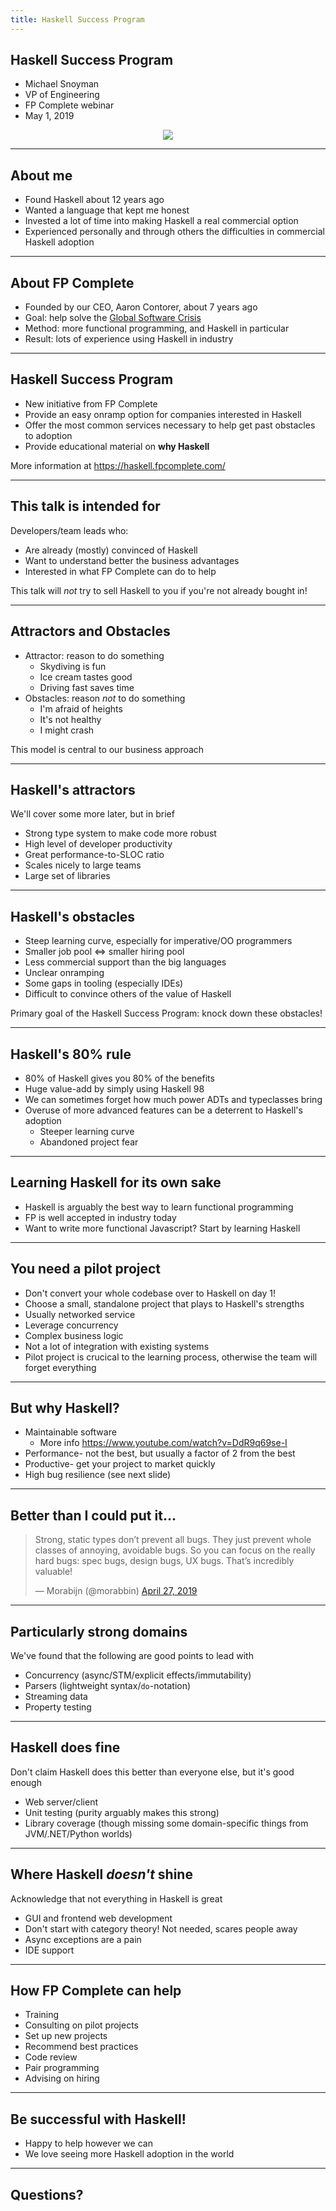 ```yaml
---
title: Haskell Success Program
---
```


## Haskell Success Program

* Michael Snoyman
* VP of Engineering
* FP Complete webinar
* May 1, 2019

<div style="text-align:center">
<div><img src="/static/fpcomplete-logo.png" style="border:0;margin:0"></div>
</div>

---

## About me

* Found Haskell about 12 years ago
* Wanted a language that kept me honest
* Invested a lot of time into making Haskell a real commercial option
* Experienced personally and through others the difficulties in commercial Haskell adoption

---

## About FP Complete

* Founded by our CEO, Aaron Contorer, about 7 years ago
* Goal: help solve the [Global Software Crisis](https://www.fpcomplete.com/blog/2012/12/solving_the_software_crisis)
* Method: more functional programming, and Haskell in particular
* Result: lots of experience using Haskell in industry

---

## Haskell Success Program

* New initiative from FP Complete
* Provide an easy onramp option for companies interested in Haskell
* Offer the most common services necessary to help get past obstacles to adoption
* Provide educational material on **why Haskell**

More information at https://haskell.fpcomplete.com/

---

## This talk is intended for

Developers/team leads who:

* Are already (mostly) convinced of Haskell
* Want to understand better the business advantages
* Interested in what FP Complete can do to help

This talk will _not_ try to sell Haskell to you if you're not already
bought in!

---

## Attractors and Obstacles

* Attractor: reason to do something
    * Skydiving is fun
    * Ice cream tastes good
    * Driving fast saves time
* Obstacles: reason _not_ to do something
    * I'm afraid of heights
    * It's not healthy
    * I might crash

This model is central to our business approach

---

## Haskell's attractors

We'll cover some more later, but in brief

* Strong type system to make code more robust
* High level of developer productivity
* Great performance-to-SLOC ratio
* Scales nicely to large teams
* Large set of libraries

---

## Haskell's obstacles

* Steep learning curve, especially for imperative/OO programmers
* Smaller job pool <=> smaller hiring pool
* Less commercial support than the big languages
* Unclear onramping
* Some gaps in tooling (especially IDEs)
* Difficult to convince others of the value of Haskell

Primary goal of the Haskell Success Program: knock down these obstacles!

---

## Haskell's 80% rule

* 80% of Haskell gives you 80% of the benefits
* Huge value-add by simply using Haskell 98
* We can sometimes forget how much power ADTs and typeclasses bring
* Overuse of more advanced features can be a deterrent to Haskell's adoption
    * Steeper learning curve
    * Abandoned project fear

---

## Learning Haskell for its own sake

* Haskell is arguably the best way to learn functional programming
* FP is well accepted in industry today
* Want to write more functional Javascript? Start by learning Haskell

---

## You need a pilot project

* Don't convert your whole codebase over to Haskell on day 1!
* Choose a small, standalone project that plays to Haskell's strengths
* Usually networked service
* Leverage concurrency
* Complex business logic
* Not a lot of integration with existing systems
* Pilot project is crucical to the learning process, otherwise the team will forget everything

---

## But why Haskell?

* Maintainable software
    * More info https://www.youtube.com/watch?v=DdR9q69se-I
* Performance- not the best, but usually a factor of 2 from the best
* Productive- get your project to market quickly
* High bug resilience (see next slide)

---

## Better than I could put it...

<blockquote class="twitter-tweet"><p lang="en" dir="ltr">Strong, static types don’t prevent all bugs. They just prevent whole classes of annoying, avoidable bugs. So you can focus on the really hard bugs: spec bugs, design bugs, UX bugs. That’s incredibly valuable!</p>&mdash; Morabijn (@morabbin) <a href="https://twitter.com/morabbin/status/1122085849502449665?ref_src=twsrc%5Etfw">April 27, 2019</a></blockquote> <script async src="https://platform.twitter.com/widgets.js" charset="utf-8"></script>

---

## Particularly strong domains

We've found that the following are good points to lead with

* Concurrency (async/STM/explicit effects/immutability)
* Parsers (lightweight syntax/`do`-notation)
* Streaming data
* Property testing

---

## Haskell does fine

Don't claim Haskell does this better than everyone else, but it's good
enough

* Web server/client
* Unit testing (purity arguably makes this strong)
* Library coverage (though missing some domain-specific things from
  JVM/.NET/Python worlds)

---

## Where Haskell _doesn't_ shine

Acknowledge that not everything in Haskell is great

* GUI and frontend web development
* Don't start with category theory! Not needed, scares people away
* Async exceptions are a pain
* IDE support

---

## How FP Complete can help

* Training
* Consulting on pilot projects
* Set up new projects
* Recommend best practices
* Code review
* Pair programming
* Advising on hiring

---

## Be successful with Haskell!

* Happy to help however we can
* We love seeing more Haskell adoption in the world

---

## Questions?
